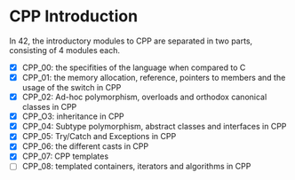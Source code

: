 # CPP Introduction

In 42, the introductory modules to CPP are separated in two parts, consisting of 4 modules each.
- [x] CPP_00:  the specifities of the language when compared to C
- [x] CPP_01:  the memory allocation, reference, pointers to members and the usage of the switch in CPP
- [x] CPP_02:  Ad-hoc polymorphism, overloads and orthodox canonical classes in CPP
- [x] CPP_O3:  inheritance in CPP
- [x] CPP_04:  Subtype polymorphism, abstract classes and interfaces in CPP
- [x] CPP_05:  Try/Catch and Exceptions in CPP
- [x] CPP_06:  the different casts in CPP
- [x] CPP_07:  CPP templates
- [ ] CPP_08:  templated containers, iterators and algorithms in CPP

